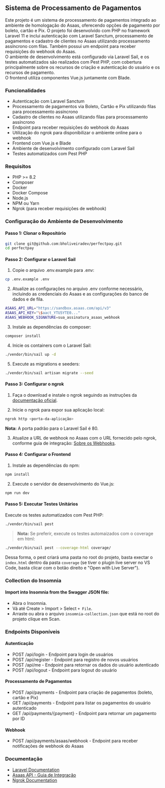 ## Sistema de Processamento de Pagamentos

Este projeto é um sistema de processamento de pagamentos integrado ao ambiente de homologação do Asaas, oferecendo opções de pagamento por boleto, cartão e Pix. O projeto foi desenvolvido com PHP no framework Laravel 11 e inclui autenticação com Laravel Sanctum, processamento de pagamentos e cadastro de clientes no Asaas utilizando processamento assíncrono com filas. Também possui um endpoint para receber requisições do webhook do Asaas.\
O ambiente de desenvolvimento está configurado via Laravel Sail, e os testes automatizados são realizados com Pest PHP, com cobertura principalmente sobre os recursos de criação e autenticação do usuário e os recursos de pagamento.\
O frontend utiliza componentes Vue.js juntamente com Blade.

### Funcionalidades

- Autenticação com Laravel Sanctum
- Processamento de pagamentos via Boleto, Cartão e Pix utilizando filas para processamento assíncrono
- Cadastro de clientes no Asaas utilizando filas para processamento assíncrono
- Endpoint para receber requisições do webhook do Asaas
- Utilização do ngrok para disponibilizar o ambiente online para o webhook
- Frontend com Vue.js e Blade
- Ambiente de desenvolvimento configurado com Laravel Sail
- Testes automatizados com Pest PHP

### Requisitos

- PHP >= 8.2
- Composer
- Docker
- Docker Compose
- Node.js
- NPM ou Yarn
- Ngrok (para receber requisições de webhook)

### Configuração do Ambiente de Desenvolvimento

#### Passo 1: Clonar o Repositório
```sh
git clone git@github.com:bholiveiradev/perfectpay.git
cd perfectpay
```
#### Passo 2: Configurar o Laravel Sail

1. Copie o arquivo .env.example para .env:
```sh
cp .env.example .env
```

2. Atualize as configurações no arquivo .env conforme necessário, incluindo as credenciais do Asaas e as configurações do banco de dados e de fila.
```sh
ASAAS_API_URL="https://sandbox.asaas.com/api/v3"
ASAAS_API_KEY="\$aact_YTU5YTE0..."
ASAAS_WEBHOOK_SIGNATURE=sua_assinatura_asaas_webhook
```

3. Instale as dependências do composer:
```sh
composer install
```

4. Inicie os containers com o Laravel Sail:
```sh
./vendor/bin/sail up -d
```

5. Execute as migrations e seeders:
```sh
./vendor/bin/sail artisan migrate --seed
```

#### Passo 3: Configurar o ngrok

1. Faça o download e instale o ngrok seguindo as instruções da [documentação oficial](https://ngrok.com/docs/getting-started/).

2. Inicie o ngrok para expor sua aplicação local:
```sh
ngrok http <porta-da-aplicação>
```
**Nota:** A porta padrão para o Laravel Sail é 80.

3. Atualize a URL de webhook no Asaas com o URL fornecido pelo ngrok, conforme guia de integração: [Sobre os Webhooks](https://docs.asaas.com/docs/sobre-os-webhooks).

#### Passo 4: Configurar o Frontend

1. Instale as dependências do npm:
```sh
npm install
```

2. Execute o servidor de desenvolvimento do Vue.js:
```sh
npm run dev
```

#### Passo 5: Executar Testes Unitários

Execute os testes automatizados com Pest PHP:
```sh
./vendor/bin/sail pest
```
> **Nota:** Se preferir, execute os testes automaizados com o coverage em html:
```sh
./vendor/bin/sail pest --coverage-html coverage/
```
Dessa forma, o pest criará uma pasta no root do projeto, basta exectar o `index.html` dentro da pasta `coverage` (se tiver o plugin live server no VS Code, basta clicar com o botão direito e "Open with Live Server").

### Collection do Insomnia

#### Import into Insomnia from the Swagger JSON file:
- Abra o Insomnia.
- Vá até Create > Import > Select `+ File`.
- Arraste ou abra o arquivo `insomnia-collection.json` que está no root do projeto clique em Scan.

### Endpoints Disponíveis
#### Autenticação
- POST /api/login - Endpoint para login de usuários
- POST /api/register - Endpoint para registro de novos usuários
- POST /api/me - Endpoint para retornar os dados do usuário autenticado
- POST /api/logout - Endpoint para logout do usuário

#### Processamento de Pagamentos
- POST /api/payments - Endpoint para criação de pagamentos (boleto, cartão e Pix)
- GET /api/payments - Endpoint para listar os pagamentos do usuário autenticado
- GET /api/payments/{payment} - Endpoint para retornar um pagamento por ID

#### Webhook
- POST /api/payments/asaas/webhook - Endpoint para receber notificações de webhook do Asaas

### Documentação
- [Laravel Documentation](https://laravel.com/docs/11.x)
- [Asaas API - Guia de Integração](https://docs.asaas.com/docs/pix)
- [Ngrok Documentation](https://ngrok.com/docs/getting-started/)
